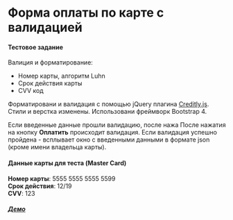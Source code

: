 # Форма оплаты по карте с валидацией
#### Тестовое задание

Валиция и форматирование:

  - Номер карты, алгоритм Luhn
  - Срок действия карты
  - CVV код

Форматировани и валидация с помощью jQuery плагина [Creditly.js](https://github.com/wangjohn/creditly). Стили и верстка изменены. Использовани фреймворк Bootstrap 4.

Если введенные данные прошли валидацию, после нажа
После нажатия на кнопку **Оплатить** происходит валидация. Если валидация успешно пройдена - всплывает окно с введенными данными  в формате json (кроме имени владельца карты). 

#### Данные карты для теста (Master Card)
**Номер карты**: 5555 5555 5555 5599  
**Срок действия**: 12/19  
**CVV**: 123  

##### [Демо](https://antekozlov.github.io/card-form/)

